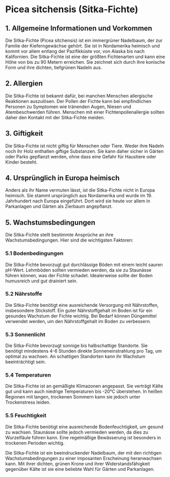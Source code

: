 # Picea sitchensis (Sitka-Fichte)

## 1. Allgemeine Informationen und Vorkommen
Die Sitka-Fichte (Picea sitchensis) ist ein immergrüner Nadelbaum, der zur Familie der Kieferngewächse gehört. Sie ist in Nordamerika heimisch und kommt vor allem entlang der Pazifikküste vor, von Alaska bis nach Kalifornien. Die Sitka-Fichte ist eine der größten Fichtenarten und kann eine Höhe von bis zu 90 Metern erreichen. Sie zeichnet sich durch ihre konische Form und ihre dichten, tiefgrünen Nadeln aus.

## 2. Allergien
Die Sitka-Fichte ist bekannt dafür, bei manchen Menschen allergische Reaktionen auszulösen. Der Pollen der Fichte kann bei empfindlichen Personen zu Symptomen wie tränenden Augen, Niesen und Atembeschwerden führen. Menschen mit einer Fichtenpollenallergie sollten daher den Kontakt mit der Sitka-Fichte meiden.

## 3. Giftigkeit
Die Sitka-Fichte ist nicht giftig für Menschen oder Tiere. Weder ihre Nadeln noch ihr Holz enthalten giftige Substanzen. Sie kann daher sicher in Gärten oder Parks gepflanzt werden, ohne dass eine Gefahr für Haustiere oder Kinder besteht.

## 4. Ursprünglich in Europa heimisch
Anders als ihr Name vermuten lässt, ist die Sitka-Fichte nicht in Europa heimisch. Sie stammt ursprünglich aus Nordamerika und wurde im 19. Jahrhundert nach Europa eingeführt. Dort wird sie heute vor allem in Parkanlagen und Gärten als Zierbaum angepflanzt.

## 5. Wachstumsbedingungen
Die Sitka-Fichte stellt bestimmte Ansprüche an ihre Wachstumsbedingungen. Hier sind die wichtigsten Faktoren:

### 5.1 Bodenbedingungen
Die Sitka-Fichte bevorzugt gut durchlässige Böden mit einem leicht sauren pH-Wert. Lehmböden sollten vermieden werden, da sie zu Staunässe führen können, was der Fichte schadet. Idealerweise sollte der Boden humusreich und gut drainiert sein.

### 5.2 Nährstoffe
Die Sitka-Fichte benötigt eine ausreichende Versorgung mit Nährstoffen, insbesondere Stickstoff. Ein guter Nährstoffgehalt im Boden ist für ein gesundes Wachstum der Fichte wichtig. Bei Bedarf können Düngemittel verwendet werden, um den Nährstoffgehalt im Boden zu verbessern.

### 5.3 Sonnenlicht
Die Sitka-Fichte bevorzugt sonnige bis halbschattige Standorte. Sie benötigt mindestens 4-6 Stunden direkte Sonneneinstrahlung pro Tag, um optimal zu wachsen. An schattigen Standorten kann ihr Wachstum beeinträchtigt sein.

### 5.4 Temperaturen
Die Sitka-Fichte ist an gemäßigte Klimazonen angepasst. Sie verträgt Kälte gut und kann auch niedrige Temperaturen bis -20°C überstehen. In heißen Regionen mit langen, trockenen Sommern kann sie jedoch unter Trockenstress leiden.

### 5.5 Feuchtigkeit
Die Sitka-Fichte benötigt eine ausreichende Bodenfeuchtigkeit, um gesund zu wachsen. Staunässe sollte jedoch vermieden werden, da dies zu Wurzelfäule führen kann. Eine regelmäßige Bewässerung ist besonders in trockenen Perioden wichtig.

Die Sitka-Fichte ist ein beeindruckender Nadelbaum, der mit den richtigen Wachstumsbedingungen zu einer imposanten Erscheinung heranwachsen kann. Mit ihrer dichten, grünen Krone und ihrer Widerstandsfähigkeit gegenüber Kälte ist sie eine beliebte Wahl für Gärten und Parkanlagen.
